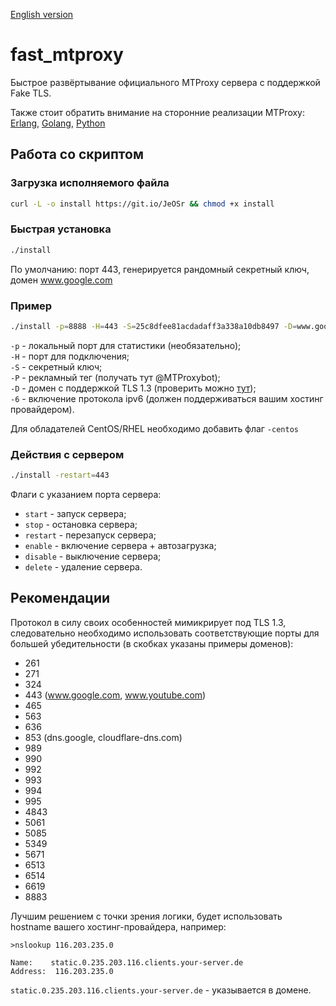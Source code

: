 [English version](README.en.md)

# fast_mtproxy
Быстрое развёртывание официального MTProxy сервера с поддержкой Fake TLS.  
  
Также стоит обратить внимание на сторонние реализации MTProxy: [Erlang](https://github.com/seriyps/mtproto_proxy), [Golang](https://github.com/9seconds/mtg), [Python](https://github.com/alexbers/mtprotoproxy)

## Работа со скриптом
### Загрузка исполняемого файла
```bash
curl -L -o install https://git.io/JeOSr && chmod +x install
```

### Быстрая установка
```bash
./install
```

По умолчанию: порт 443, генерируется рандомный секретный ключ, домен www.google.com

### Пример
```bash
./install -p=8888 -H=443 -S=25c8dfee81acdadaff3a338a10db8497 -D=www.google.com
```
`-p` - локальный порт для статистики (необязательно);  
`-H` - порт для подключения;  
`-S` - секретный ключ;  
`-P` - рекламный тег (получать тут @MTProxybot);  
`-D` - домен с поддержкой TLS 1.3 (проверить можно <a href="https://www.cdn77.com/tls-test">тут</a>);  
`-6` - включение протокола ipv6 (должен поддерживаться вашим хостинг провайдером).

Для обладателей CentOS/RHEL необходимо добавить флаг `-centos`

### Действия с сервером
```bash
./install -restart=443
```

Флаги с указанием порта сервера:
* `start` - запуск сервера;
* `stop` - остановка сервера;
* `restart` - перезапуск сервера;
* `enable` - включение сервера + автозагрузка;
* `disable` - выключение сервера;
* `delete` - удаление сервера.

## Рекомендации
Протокол в силу своих особенностей мимикрирует под TLS 1.3, следовательно необходимо использовать соответствующие порты для большей убедительности (в скобках указаны примеры доменов):
* 261
* 271
* 324
* 443 (www.google.com, www.youtube.com)
* 465
* 563
* 636
* 853 (dns.google, cloudflare-dns.com)
* 989
* 990
* 992
* 993
* 994
* 995
* 4843
* 5061
* 5085
* 5349
* 5671
* 6513
* 6514
* 6619
* 8883

Лучшим решением с точки зрения логики, будет использовать hostname вашего хостинг-провайдера, например:
```
>nslookup 116.203.235.0

Name:    static.0.235.203.116.clients.your-server.de
Address:  116.203.235.0
```

`static.0.235.203.116.clients.your-server.de` - указывается в домене.
